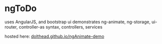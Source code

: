 # ngToDo
uses AngularJS, and bootstrap ui
demonstrates ng-animate, ng-storage, ui-router, controller-as syntax, controllers, services

hosted here: <a href='//dolthead.github.io/ngAnimate-demo'>dolthead.github.io/ngAnimate-demo</a>
